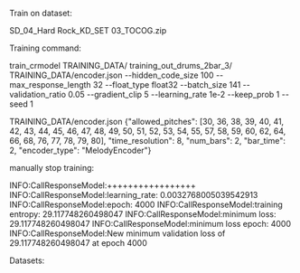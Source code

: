 
Train on dataset:

SD_04_Hard Rock_KD_SET 03_TOCOG.zip


Training command:

train_crmodel TRAINING_DATA/ training_out_drums_2bar_3/ TRAINING_DATA/encoder.json --hidden_code_size 100 --max_response_length 32 --float_type float32 --batch_size 141 --validation_ratio 0.05 --gradient_clip 5 --learning_rate 1e-2 --keep_prob 1 --seed 1

TRAINING_DATA/encoder.json
{"allowed_pitches": [30, 36, 38, 39, 40, 41, 42, 43, 44, 45, 46, 47, 48, 49, 50, 51, 52, 53, 54, 55, 57, 58, 59, 60, 62, 64, 66, 68, 76, 77, 78, 79, 80], "time_resolution": 8, "num_bars": 2, "bar_time": 2, "encoder_type": "MelodyEncoder"}

manually stop training:

INFO:CallResponseModel:+++++++++++++++++
INFO:CallResponseModel:learning_rate: 0.0032768005039542913
INFO:CallResponseModel:epoch: 4000
INFO:CallResponseModel:training entropy: 29.117748260498047
INFO:CallResponseModel:minimum loss: 29.117748260498047
INFO:CallResponseModel:minimum loss epoch: 4000
INFO:CallResponseModel:New minimum validation loss of 29.117748260498047 at epoch 4000


Datasets:

